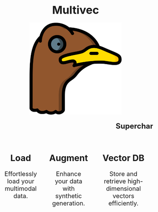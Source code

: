 <div style="text-align: center;">
    <h1 style="font-size: 36px; font-weight: bold; margin-bottom: 20px;">
        Multivec
    </h1>
    <img src="assets/ostrich.png" alt="Multivec" width="300px" />
</div>

<div style="width: 100%; overflow: hidden; margin-top: 20px;">
    <marquee behavior="scroll" direction="left" scrollamount="6" style="font-size: 24px; font-weight: bold;">
        Supercharge your LLM apps with augmented high-quality multimodal Data
    </marquee>
</div>

<div style="display: flex; justify-content: center; margin-top: 30px;">
    <div style="text-align: center; margin: 0 20px;">
        <h2 style="font-size: 28px; font-weight: bold;">Load</h2>
        <p style="font-size: 20px;">Effortlessly load your multimodal data.</p>
    </div>
    <div style="text-align: center; margin: 0 20px;">
        <h2 style="font-size: 28px; font-weight: bold;">Augment</h2>
        <p style="font-size: 20px;">Enhance your data with synthetic generation.</p>
    </div>
    <div style="text-align: center; margin: 0 20px;">
        <h2 style="font-size: 28px; font-weight: bold;">Vector DB</h2>
        <p style="font-size: 20px;">Store and retrieve high-dimensional vectors efficiently.</p>
    </div>
</div>
